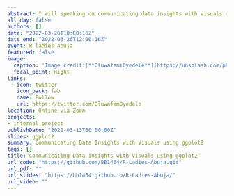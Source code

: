 ```yaml
---
abstract: I will speaking on communicating data insights with visuals using ggplot2 at R Ladies Abuja. Here I will be talking on all the layers of ggplot2 and the session is going to be very impact-full.
all_day: false
authors: []
date: "2022-03-26T10:00:16Z"
date_end: "2022-03-26T12:00:16Z"
event: R ladies Abuja
featured: false
image:
  caption: 'Image credit:[**OluwafemiOyedele**](https://unsplash.com/photos/bzdhc5b3Bxs)'
  focal_point: Right
links:
 - icon: twitter
   icon_pack: fab
   name: Follow
   url: https://twitter.com/OluwafemOyedele
location: Online via Zoom
projects:
- internal-project
publishDate: "2022-03-13T00:00:00Z"
slides: ggplot2
summary: Communicating Data Insights with Visuals using ggplot2
tags: []
title: Communicating Data insights with Visuals using ggplot2
url_code: "https://github.com/BB1464/R-Ladies-Abuja.git"
url_pdf: ""
url_slides: "https://bb1464.github.io/R-Ladies-Abuja/"
url_video: ""
---
```


<style type="text/css">

h1.title {
  font-size: 12px;
  color: Dark;
  text-align: centre;
}

<style>
body{
text-align: justify}
